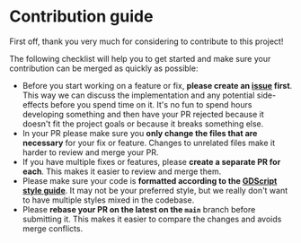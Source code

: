 # Contribution guide

First off, thank you very much for considering to contribute to this project! 

The following checklist will help you to get started and make sure your contribution can be merged as quickly as possible:

- Before you start working on a feature or fix, **please create an [issue](https://github.com/derkork/godot-statecharts/issues/new) first**. This way we can discuss the implementation and any potential side-effects before you spend time on it. It's no fun to spend hours developing something and then have your PR rejected because it doesn't fit the project goals or because it breaks something else.
- In your PR please make sure you **only change the files that are necessary** for your fix or feature. Changes to unrelated files make it harder to review and merge your PR.
- If you have multiple fixes or features, please **create a separate PR for each**. This makes it easier to review and merge them.
- Please make sure your code is **formatted according to the [GDScript style guide](https://docs.godotengine.org/en/stable/getting_started/scripting/gdscript/gdscript_styleguide.html)**. It may not be your preferred style, but we really don't want to have multiple styles mixed in the codebase.
- Please **rebase your PR on the latest on the `main`** branch before submitting it. This makes it easier to compare the changes and avoids merge conflicts. 


